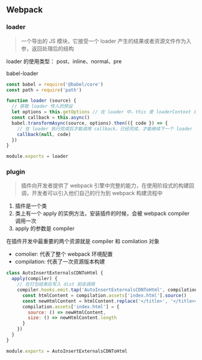 ## Webpack

### loader
> 一个导出的 JS 模块，它接受一个 loader 产生的结果或者资源文件作为入参，返回处理后的结构

loader 的使用类型： post、inline、normal、pre

babel-loader
```js
const babel = require('@babel/core')
const path = require('path')

function loader (source) {
  // 获取 loader 传入的预设
  let options = this.getOptions // 在 loader 中，this 是 loaderContext 的对象，webpack 提供的
  const callback = this.async()
  babel.transformAsync(source, options).then(({ code }) => {
    // 在 loader 执行完成后才能调用 callback，已经完成，才能继续下一个 loader
    callback(null, code)
  })
}

module.exports = loader
```


### plugin
> 插件向开发者提供了 webpack 引擎中完整的能力，在使用阶段式的构建回调，开发者可以引入他们自己的行为到 webpack 构建流程中

1. 插件是一个类
2. 类上有一个 apply 的实例方法，安装插件的时候，会被 webpack compiler 调用一次
3. apply 的参数是 compiler

在插件开发中最重要的两个资源就是 compiler 和 comilation 对象
* comolier:
  代表了整个 webpack 环境配置
* compilation:
  代表了一次资源版本构建
```js
class AutoInsertExternalsCDNToHtml {
  apply(compiler) {
    // 在打包结束后写入 dist 前会调用
    compiler.hooks.emit.tap('AutoInsertExternalsCDNToHtml', compilation => {
      const htmlContent = compilation.assets['index.html'].source()
      const newHtmlContent = htmlContent.replace('</title>', '</title><link rel="stylesheet" href="https://unpkg.com/element-ui/lib/theme-chalk/index.css" preload><script src="https://unpkg.com/vue@2.6.10/dist/vue.runtime.min.js" preload></script><script src="https://unpkg.com/element-ui@2.15.2/lib/index.js" preload></script><script src="https://unpkg.com/vue-router@3.5.1/dist/vue-router.min.js" preload></script> <script src="https://unpkg.com/vuex@3.6.2/dist/vuex.min.js" preload></script>')
      compilation.assets['index.html'] = {
        source: () => newHtmlContent,
        size: () => newHtmlContent.length
      }
    })
  }
}

module.exports = AutoInsertExternalsCDNToHtml
```
